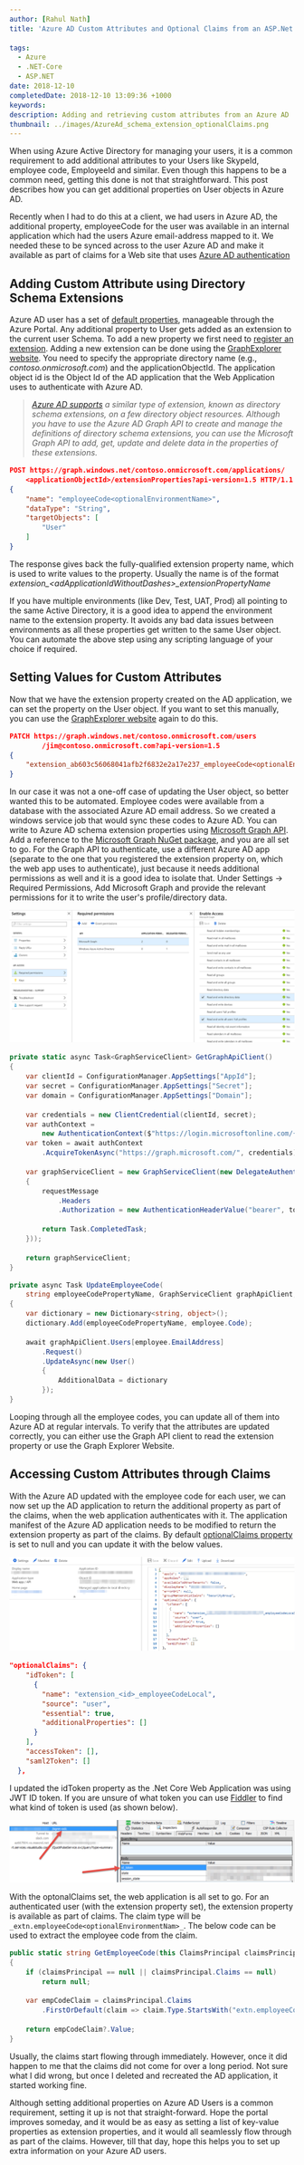 ```yaml
---
author: [Rahul Nath]
title: 'Azure AD Custom Attributes and Optional Claims from an ASP.Net Application'
  
tags:
  - Azure
  - .NET-Core
  - ASP.NET
date: 2018-12-10
completedDate: 2018-12-10 13:09:36 +1000
keywords:
description: Adding and retrieving custom attributes from an Azure AD
thumbnail: ../images/AzureAd_schema_extension_optionalClaims.png
---
```


When using Azure Active Directory for managing your users, it is a common requirement to add additional attributes to your Users like SkypeId, employee code, EmployeeId and similar. Even though this happens to be a common need, getting this done is not that straightforward. This post describes how you can get additional properties on User objects in Azure AD.

Recently when I had to do this at a client, we had users in Azure AD, the additional property, employeeCode for the user was available in an internal application which had the users Azure email-address mapped to it. We needed these to be synced across to the user Azure AD and make it available as part of claims for a Web site that uses [Azure AD authentication](https://docs.microsoft.com/en-us/azure/active-directory/develop/authentication-scenarios)

## Adding Custom Attribute using Directory Schema Extensions

Azure AD user has a set of [default properties](https://docs.microsoft.com/en-us/azure/active-directory/fundamentals/active-directory-users-profile-azure-portal), manageable through the Azure Portal. Any additional property to User gets added as an extension to the current user Schema. To add a new property we first need to [register an extension](https://msdn.microsoft.com/library/azure/ad/graph/howto/azure-ad-graph-api-directory-schema-extensions#RegisterAnExtension). Adding a new extension can be done using the [GraphExplorer website](https://graphexplorer.azurewebsites.net/). You need to specify the appropriate directory name (e.g., _contoso.onmicrosoft.com_) and the applicationObjectId. The application object id is the Object Id of the AD application that the Web Application uses to authenticate with Azure AD.

> _[Azure AD supports](https://docs.microsoft.com/en-us/graph/extensibility-overview#azure-ad-directory-schema-extensions) a similar type of extension, known as directory schema extensions, on a few directory object resources. Although you have to use the Azure AD Graph API to create and manage the definitions of directory schema extensions, you can use the Microsoft Graph API to add, get, update and delete data in the properties of these extensions._

```json
POST https://graph.windows.net/contoso.onmicrosoft.com/applications/
    <applicationObjectId>/extensionProperties?api-version=1.5 HTTP/1.1
{
    "name": "employeeCode<optionalEnvironmentName>",
    "dataType": "String",
    "targetObjects": [
        "User"
    ]
}
```

The response gives back the fully-qualified extension property name, which is used to write values to the property. Usually the name is of the format _extension\_&lt;adApplicationIdWithoutDashes\>\_extensionPropertyName_

If you have multiple environments (like Dev, Test, UAT, Prod) all pointing to the same Active Directory, it is a good idea to append the environment name to the extension property. It avoids any bad data issues between environments as all these properties get written to the same User object. You can automate the above step using any scripting language of your choice if required.

## Setting Values for Custom Attributes

Now that we have the extension property created on the AD application, we can set the property on the User object. If you want to set this manually, you can use the [GraphExplorer website](https://graphexplorer.azurewebsites.net/) again to do this.

```json
PATCH https://graph.windows.net/contoso.onmicrosoft.com/users
        /jim@contoso.onmicrosoft.com?api-version=1.5
{
    "extension_ab603c56068041afb2f6832e2a17e237_employeeCode<optionalEnvironmentName>": "EMP124"
}
```

In our case it was not a one-off case of updating the User object, so better wanted this to be automated. Employee codes were available from a database with the associated Azure AD email address. So we created a windows service job that would sync these codes to Azure AD. You can write to Azure AD schema extension properties using [Microsoft Graph API](https://developer.microsoft.com/en-us/graph). Add a reference to the [Microsoft Graph NuGet package](https://www.nuget.org/packages/Microsoft.Graph), and you are all set to go. For the Graph API to authenticate, use a different Azure AD app (separate to the one that you registered the extension property on, which the web app uses to authenticate), just because it needs additional permissions as well and it is a good idea to isolate that. Under Settings -> Required Permissions, Add Microsoft Graph and provide the relevant permissions for it to write the user's profile/directory data.

<img 
    src="../images/azureAd_GraphApi_Permissions.png"
    class="center"
    alt="Azure AD Graph API Permissions" />

```csharp
private static async Task<GraphServiceClient> GetGraphApiClient()
{
    var clientId = ConfigurationManager.AppSettings["AppId"];
    var secret = ConfigurationManager.AppSettings["Secret"];
    var domain = ConfigurationManager.AppSettings["Domain"];

    var credentials = new ClientCredential(clientId, secret);
    var authContext =
        new AuthenticationContext($"https://login.microsoftonline.com/{domain}/");
    var token = await authContext
        .AcquireTokenAsync("https://graph.microsoft.com/", credentials);

    var graphServiceClient = new GraphServiceClient(new DelegateAuthenticationProvider((requestMessage) =>
    {
        requestMessage
            .Headers
            .Authorization = new AuthenticationHeaderValue("bearer", token.AccessToken);

        return Task.CompletedTask;
    }));

    return graphServiceClient;
}
```

```csharp
private async Task UpdateEmployeeCode(
    string employeeCodePropertyName, GraphServiceClient graphApiClient, Employee employee)
{
    var dictionary = new Dictionary<string, object>();
    dictionary.Add(employeeCodePropertyName, employee.Code);

    await graphApiClient.Users[employee.EmailAddress]
        .Request()
        .UpdateAsync(new User()
        {
            AdditionalData = dictionary
        });
}
```

Looping through all the employee codes, you can update all of them into Azure AD at regular intervals. To verify that the attributes are updated correctly, you can either use the Graph API client to read the extension property or use the Graph Explorer Website.

## Accessing Custom Attributes through Claims

With the Azure AD updated with the employee code for each user, we can now set up the AD application to return the additional property as part of the claims, when the web application authenticates with it. The application manifest of the Azure AD application needs to be modified to return the extension property as part of the claims. By default [optionalClaims property](https://docs.microsoft.com/en-us/azure/active-directory/develop/active-directory-optional-claims#configuring-optional-claims) is set to null and you can update it with the below values.

<img 
    src="../images/AzureAd_schema_extension_optionalClaims.png" 
    class="center" alt="Azure AD Application Manifest - Optional Claims" />

```json
"optionalClaims": {
    "idToken": [
      {
        "name": "extension_<id>_employeeCodeLocal",
        "source": "user",
        "essential": true,
        "additionalProperties": []
      }
    ],
    "accessToken": [],
    "saml2Token": []
  },
```

I updated the idToken property as the .Net Core Web Application was using JWT ID token. If you are unsure of what token you can use [Fiddler](https://www.rahulpnath.com/blog/fiddler-free-web-debugging-proxy/) to find what kind of token is used (as shown below).

<img src="../images/AzureAd_idToken.png" class="center" alt="Id token returned" />

With the optonalClaims set, the web application is all set to go. For an authenticated user (with the extension property set), the extension property is available as part of claims. The claim type will be `_extn.employeeCode<optionalEnvironmentNam>_`. The below code can be used to extract the employee code from the claim.

```csharp
public static string GetEmployeeCode(this ClaimsPrincipal claimsPrincipal)
{
    if (claimsPrincipal == null || claimsPrincipal.Claims == null)
        return null;

    var empCodeClaim = claimsPrincipal.Claims
        .FirstOrDefault(claim => claim.Type.StartsWith("extn.employeeCode"));

    return empCodeClaim?.Value;
}
```

<div class="alert alert-warning">
Usually, the claims start flowing through immediately. However, once it did happen to me that the claims did not come for over a long period. Not sure what I did wrong, but once I deleted and recreated the AD application, it started working fine.
</div>

Although setting additional properties on Azure AD Users is a common requirement, setting it up is not that straight-forward. Hope the portal improves someday, and it would be as easy as setting a list of key-value properties as extension properties, and it would all seamlessly flow through as part of the claims. However, till that day, hope this helps you to set up extra information on your Azure AD users.
